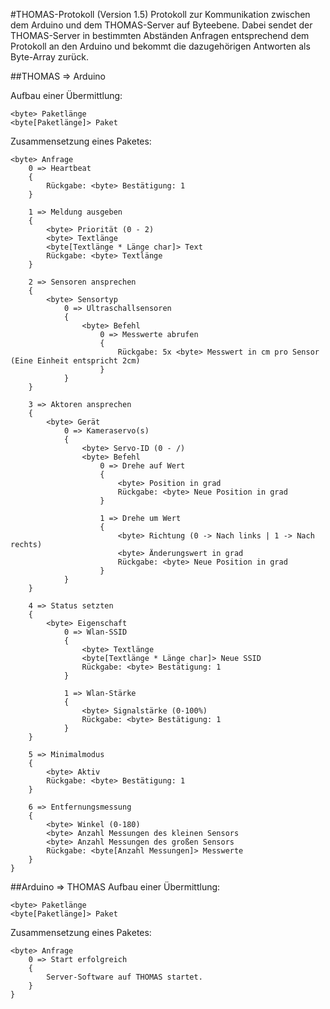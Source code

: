 #THOMAS-Protokoll (Version 1.5)
Protokoll zur Kommunikation zwischen dem Arduino und dem THOMAS-Server auf Byteebene.
Dabei sendet der THOMAS-Server in bestimmten Abständen Anfragen entsprechend dem Protokoll an den Arduino und bekommt die dazugehörigen Antworten als Byte-Array zurück.

##THOMAS => Arduino

Aufbau einer Übermittlung:
```
<byte> Paketlänge
<byte[Paketlänge]> Paket
```

Zusammensetzung eines Paketes:
```
<byte> Anfrage
	0 => Heartbeat
	{
		Rückgabe: <byte> Bestätigung: 1
	}

	1 => Meldung ausgeben
	{
		<byte> Priorität (0 - 2)
		<byte> Textlänge
		<byte[Textlänge * Länge char]> Text
		Rückgabe: <byte> Textlänge
	}

	2 => Sensoren ansprechen
	{
		<byte> Sensortyp
			0 => Ultraschallsensoren
			{
				<byte> Befehl
					0 => Messwerte abrufen
					{
						Rückgabe: 5x <byte> Messwert in cm pro Sensor (Eine Einheit entspricht 2cm)
					}
			}
	}

	3 => Aktoren ansprechen
	{
		<byte> Gerät
			0 => Kameraservo(s)
			{
				<byte> Servo-ID (0 - /)
				<byte> Befehl
					0 => Drehe auf Wert
					{
						<byte> Position in grad
						Rückgabe: <byte> Neue Position in grad
					}

					1 => Drehe um Wert
					{
						<byte> Richtung (0 -> Nach links | 1 -> Nach rechts)
						<byte> Änderungswert in grad
						Rückgabe: <byte> Neue Position in grad
					}
			}
	}

	4 => Status setzten
	{
		<byte> Eigenschaft
			0 => Wlan-SSID
			{
				<byte> Textlänge
				<byte[Textlänge * Länge char]> Neue SSID
				Rückgabe: <byte> Bestätigung: 1
			}

			1 => Wlan-Stärke
			{
				<byte> Signalstärke (0-100%)
				Rückgabe: <byte> Bestätigung: 1
			}
	}

	5 => Minimalmodus
	{
		<byte> Aktiv
		Rückgabe: <byte> Bestätigung: 1
	}

	6 => Entfernungsmessung
	{
		<byte> Winkel (0-180)
		<byte> Anzahl Messungen des kleinen Sensors
		<byte> Anzahl Messungen des großen Sensors
		Rückgabe: <byte[Anzahl Messungen]> Messwerte
	}
}
```

##Arduino => THOMAS
Aufbau einer Übermittlung:
```
<byte> Paketlänge
<byte[Paketlänge]> Paket
```

Zusammensetzung eines Paketes:
```
<byte> Anfrage
	0 => Start erfolgreich
	{
		Server-Software auf THOMAS startet.
	}
}
```
